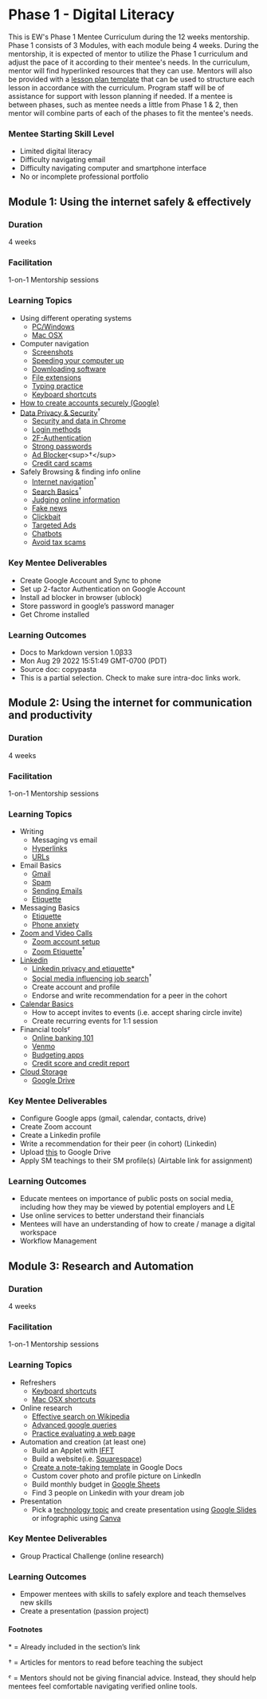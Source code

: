 # Phase 1 - Digital Literacy

This is EW's Phase 1 Mentee Curriculum during the 12 weeks mentorship.
Phase 1 consists of 3 Modules, with each module being 4 weeks. During the mentorship, it is expected of mentor to utilize the Phase 1 curriculum and adjust the pace of it according to their mentee's needs. In the curriculum, mentor will find hyperlinked resources that they can use. Mentors will also be provided with a [lesson plan template](https://docs.google.com/document/d/1zxx33pMIud3dbVyI-OS6yUb64AkhTxDSpJbNCj7lftE/edit) that can be used to structure each lesson in accordance with the curriculum. Program staff will be of assistance for support with lesson planning if needed. If a mentee is between phases, such as mentee needs a little from Phase 1 & 2, then mentor will combine parts of each
of the phases to fit the mentee's needs.

### Mentee Starting Skill Level
* Limited digital literacy
* Difficulty navigating email
* Difficulty navigating computer and smartphone interface
* No or incomplete professional portfolio

## Module 1: Using the internet safely & effectively

### Duration
4 weeks

### Facilitation
1-on-1 Mentorship sessions

### Learning Topics
* Using different operating systems
    * [PC/Windows](https://www.digitallearn.org/courses/using-a-pc-windows-10-new)
    * [Mac OSX](https://www.digitallearn.org/courses/using-a-mac-os-x)
* Computer navigation
    * [Screenshots](https://edu.gcfglobal.org/en/techsavvy/taking-screenshots/1/)
    * [Speeding your computer up](https://edu.gcfglobal.org/en/basic-computer-skills/tips-for-speeding-up-your-computer/1/)
    * [Downloading software](https://edu.gcfglobal.org/en/basic-computer-skills/installing-software-on-your-mac/1/)
    * [File extensions](https://edu.gcfglobal.org/en/basic-computer-skills/understanding-file-extensions/1/)
    * [Typing practice](https://edu.gcfglobal.org/en/typing/typing/1/)
    * [Keyboard shortcuts](https://edu.gcfglobal.org/en/techsavvy/keyboard-shortcuts/1/)
* [How to create accounts securely (Google)](https://edu.gcfglobal.org/en/googleaccount/)
* [Data Privacy & Security](https://emergentworks.github.io/curriculum/digital-literacy/digital-security.html)<sup>†</sup>
    * [Security and data in Chrome](https://edu.gcfglobal.org/en/chrome/privacy-and-security-in-chrome/1/)
    * [Login methods](https://edu.gcfglobal.org/en/thenow/understanding-login-methods/1/)
    * [2F-Authentication](https://edu.gcfglobal.org/en/thenow/what-is-twofactor-authentication/1/)
    * [Strong passwords](https://edu.gcfglobal.org/en/internetsafety/creating-strong-passwords/1/)
    * [Ad Blocker](https://nordvpn.com/blog/what-is-ad-blocking/#:~:text=An%20ad%20blocker%20is%20any,web%20page%20against%20massive%20blacklists.)<sup>†</sup>
    * [Credit card scams](https://edu.gcfglobal.org/en/thenow/common-credit-card-scams/1/)
* Safely Browsing & finding info online
    * [Internet navigation](https://emergentworks.github.io/curriculum/digital-literacy/the-internet.html)<sup>†</sup>
    * [Search Basics](https://emergentworks.github.io/curriculum/digital-literacy/search.html)<sup>†</sup>
    * [Judging online information](https://edu.gcfglobal.org/en/digital-media-literacy/judging-online-information/1/)
    * [Fake news](https://edu.gcfglobal.org/en/thenow/what-is-fake-news/1/)
    * [Clickbait](https://edu.gcfglobal.org/en/thenow/what-is-clickbait/1/)
    * [Targeted Ads](https://edu.gcfglobal.org/en/thenow/what-is-targeted-advertising/1/)
    * [Chatbots](https://edu.gcfglobal.org/en/thenow/what-are-chatbots/1/)
    * [Avoid tax scams](https://edu.gcfglobal.org/en/online-money-tips/how-to-avoid-tax-scams/1/)

### Key Mentee Deliverables 
* Create Google Account and Sync to phone
* Set up 2-factor Authentication on Google Account
* Install ad blocker in browser (ublock)
* Store password in google’s password manager
* Get Chrome installed

### Learning Outcomes
* Docs to Markdown version 1.0β33
* Mon Aug 29 2022 15:51:49 GMT-0700 (PDT)
* Source doc: copypasta
* This is a partial selection. Check to make sure intra-doc links work.

## Module 2: Using the internet for communication and productivity

### Duration
4 weeks

### Facilitation
1-on-1 Mentorship sessions

### Learning Topics
* Writing
    * Messaging vs email
    * [Hyperlinks](https://edu.gcfglobal.org/en/internetbasics/understanding-hyperlinks/1/)
    * [URLs](https://edu.gcfglobal.org/en/internetbasics/understanding-urls/1/)
* Email Basics
    * [Gmail](https://edu.gcfglobal.org/en/email101/common-email-features/1/)
    * [Spam](https://edu.gcfglobal.org/en/internetsafety/avoiding-spam-and-phishing/1/)
    * [Sending Emails](https://edu.gcfglobal.org/en/gmail/sending-email/1/)
    * [Etiquette](https://edu.gcfglobal.org/en/communicationskills/how-formal-should-an-email-be/1/)
* Messaging Basics
    * [Etiquette](https://edu.gcfglobal.org/en/business-communication/instant-messaging-etiquette/1/)
    * [Phone anxiety](https://edu.gcfglobal.org/en/business-communication/overcoming-phone-anxiety/1/)
* [Zoom and Video Calls](https://www.digitallearn.org/courses/basics-of-video-conferencing-new)
    * [Zoom account setup](https://edu.gcfglobal.org/en/zoom/getting-started-with-zoom/1/)
    * [Zoom Etiquette](https://join.com/recruitment-hr-blog/virtual-meeting-zoom-etiquette/)<sup>†</sup>
* [Linkedin](https://edu.gcfglobal.org/en/linkedin/)
    * [Linkedin privacy and etiquette](https://edu.gcfglobal.org/en/linkedin/adjusting-your-settings-and-privacy-on-linkedin/1/)*
    * [Social media influencing job search](https://www.linkedin.com/pulse/how-your-social-media-presence-can-influence-job-search-junkova/)<sup>†</sup>
    * Create account and profile
    * Endorse and write recommendation for a peer in the cohort
* [Calendar Basics](https://edu.gcfglobal.org/en/google-tips/getting-started-with-google-calendar/1/)
    * How to accept invites to events (i.e. accept sharing circle invite)
    * Create recurring events for 1:1 session
* Financial toolsˤ
    * [Online banking 101](https://edu.gcfglobal.org/en/online-money-tips/online-banking-101/1/)
    * [Venmo](https://edu.gcfglobal.org/en/online-money-tips/what-is-venmo/1/)
    * [Budgeting apps](https://edu.gcfglobal.org/en/online-money-tips/save-money-with-free-budgeting-apps/1/)
    * [Credit score and credit report](https://edu.gcfglobal.org/en/online-money-tips/how-to-get-a-free-credit-report/1/)
* [Cloud Storage](https://www.digitallearn.org/courses/cloud-storage)
    * [Google Drive](https://edu.gcfglobal.org/en/googledriveanddocs/)

### Key Mentee Deliverables 
* Configure Google apps (gmail, calendar, contacts, drive)
* Create Zoom account
* Create a Linkedin profile 
* Write a recommendation for their peer (in cohort) (Linkedin)
* Upload [this](https://www.learningforjustice.org/sites/default/files/2017-10/TT-Digital-Literacy-Vocabulary-Oct2017.pdf) to Google Drive
* Apply SM teachings to their SM profile(s) (Airtable link for assignment)

### Learning Outcomes
* Educate mentees on importance of public posts on social media, including how they may be viewed by potential employers and LE
* Use online services to better understand their financials
* Mentees will have an understanding of how to create / manage a digital workspace
* Workflow Management

## Module 3: Research and Automation

### Duration
4 weeks

### Facilitation
1-on-1 Mentorship sessions

### Learning Topics
* Refreshers
    * [Keyboard shortcuts](https://edu.gcfglobal.org/en/techsavvy/keyboard-shortcuts/1/)
    * [Mac OSX shortcuts](https://edu.gcfglobal.org/en/osxbasics/keyboard-shortcuts-in-os-x/1/)
* Online research
    * [Effective search on Wikipedia](https://edu.gcfglobal.org/en/using-the-web-to-get-stuff-done/effective-research-with-wikipedia/1/)
    * [Advanced google queries](https://edu.gcfglobal.org/en/search-better-2018/hidden-features-of-google-search/1/)
    * [Practice evaluating a web page](https://edu.gcfglobal.org/en/digital-media-literacy/practice-evaluating-a-webpage/1/)
* Automation and creation (at least one)
    * Build an Applet with [IFFT](https://ifttt.com/explore/welcome_to_ifttt)
    * Build a website(i.e. [Squarespace](https://support.squarespace.com/hc/en-us/articles/205809798-Video-Series-Getting-Started-with-Squarespace))
    * [Create a note-taking template](https://support.google.com/a/users/answer/9308885?hl=en) in Google Docs
    * Custom cover photo and profile picture on LinkedIn
    * Build monthly budget in [Google Sheets](https://edu.gcfglobal.org/en/googlespreadsheets/getting-started-with-google-sheets/1/)
    * Find 3 people on Linkedin with your dream job
* Presentation
    * Pick a [technology topic](https://docs.google.com/document/d/1kOKj_SVUAvNnslnroaot25G773VyYvC32AHjgf462Pc/edit?usp=sharing) and create presentation using [Google Slides](https://edu.gcfglobal.org/en/googleslides/) or infographic using [Canva](https://www.canva.com/)

### Key Mentee Deliverables 
* Group Practical Challenge (online research)

### Learning Outcomes
* Empower mentees with skills to safely explore and teach themselves new skills
* Create a presentation (passion project)

#### Footnotes
\* = Already included in the section’s link

† = Articles for mentors to read before teaching the subject

ˤ = Mentors should not be giving financial advice. Instead, they should help mentees feel comfortable navigating verified online tools.

